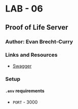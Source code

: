 # LAB - 06

## Proof of Life Server

### Author: Evan Brecht-Curry

### Links and Resources
* [Swagger](https://app.swaggerhub.com/apis/EvanBC1/lab6/0.1#/)


### Setup
#### `.env` requirements
* `PORT` - 3000
